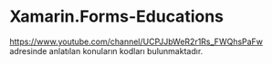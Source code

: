 # Xamarin.Forms-Educations
https://www.youtube.com/channel/UCPJJbWeR2r1Rs_FWQhsPaFw    adresinde anlatılan konuların kodları bulunmaktadır.
